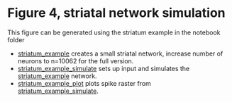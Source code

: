 # Figure 4, striatal network simulation

This figure can be generated using the striatum example in the notebook folder

* [striatum_example](../../notebooks/striatum_example.ipynb) creates a small striatal network, increase number of neurons to n=10062 for the full version.
* [striatum_example_simulate](../../notebooks/striatum_example_simulate.ipynb) sets up input and simulates the [striatum_example](../../notebooks/striatum_example.ipynb) network.
* [striatum_example_plot](../../notebooks/striatum_example_plot.ipynb) plots spike raster from [striatum_example_simulate](../../notebooks/striatum_example_simulate.ipynb).
